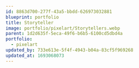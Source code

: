 ```yaml
---
id: 8863d700-277f-43a5-bbdd-626973032881
blueprint: portfolio
title: Storyteller
image: portfolio/pixelart/Storytellers.webp
parent: 1d2d635f-5eca-49f6-b6b5-6100cd5dbd4a
portfolio:
  - pixelart
updated_by: 733e613e-5f4f-4943-b04a-83cf5f969268
updated_at: 1693068073
---
```

